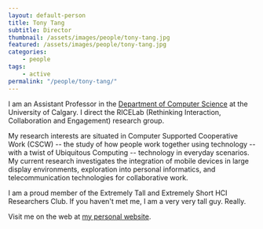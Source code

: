 ```yaml
---
layout: default-person
title: Tony Tang
subtitle: Director
thumbnail: /assets/images/people/tony-tang.jpg
featured: /assets/images/people/tony-tang.jpg
categories:
    - people
tags:
    - active
permalink: "/people/tony-tang/"
---
```


I am an Assistant Professor in the [Department of Computer Science](http://cpsc.ucalgary.ca/) at the University of Calgary. I direct the RICELab (Rethinking Interaction, Collaboration and Engagement) research group.

My research interests are situated in Computer Supported Cooperative Work (CSCW) -- the study of how people work together using technology -- with a twist of Ubiquitous Computing -- technology in everyday scenarios. My current research investigates the integration of mobile devices in large display environments, exploration into personal informatics, and telecommunication technologies for collaborative work.

I am a proud member of the Extremely Tall and Extremely Short HCI Researchers Club. If you haven't met me, I am a very very tall guy. Really.

Visit me on the web at [my personal website](http://hcitang.org).

